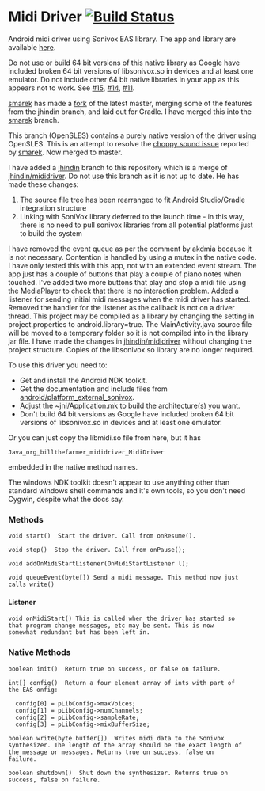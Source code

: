 # Midi Driver [![Build Status](https://travis-ci.org/billthefarmer/mididriver.svg?branch=master)](https://travis-ci.org/billthefarmer/mididriver)

Android midi driver using Sonivox EAS library. The app and library are
available [here](https://github.com/billthefarmer/mididriver/releases).

Do not use or build 64 bit versions of this native library as Google
have included broken 64 bit versions of libsonivox.so in devices and
at least one emulator. Do not include other 64 bit native libraries in
your app as this appears not to work. See
[#15](https://github.com/billthefarmer/mididriver/issues/15),
[#14](https://github.com/billthefarmer/mididriver/issues/14),
[#11](https://github.com/billthefarmer/mididriver/issues/11).

[smarek](https://github.com/smarek) has made a
[fork](https://github.com/smarek/mididriver) of the latest master,
merging some of the features from the jhindin branch, and laid out for
Gradle. I have merged this into the
[smarek](https://github.com/billthefarmer/mididriver/tree/smarek)
branch.

This branch (OpenSLES) contains a purely native version of the driver
using OpenSLES. This is an attempt to resolve the
[choppy sound issue](https://github.com/billthefarmer/mididriver/issues/12)
reported by [smarek](https://github.com/smarek). Now merged to master.

I have added a
[jhindin](https://github.com/billthefarmer/mididriver/tree/jhindin)
branch to this repository which is a merge of
[jhindin/mididriver](https://github.com/jhindin/mididriver). Do not
use this branch as it is not up to date. He has made these changes:

  1. The source file tree has been rearranged to fit Android
     Studio/Gradle integration structure
  2. Linking with SoniVox library deferred to the launch time - in
     this way, there is no need to pull sonivox libraries from all
     potential platforms just to build the system

I have removed the event queue as per the comment by akdmia because it
is not necessary. Contention is handled by using a mutex in the native
code. I have only tested this with this app, not with an extended
event stream.  The app just has a couple of buttons that play a couple
of piano notes when touched. I've added two more buttons that play and
stop a midi file using the MediaPlayer to check that there is no
interaction problem. Added a listener for sending initial midi
messages when the midi driver has started. Removed the handler for the
listener as the callback is not on a driver thread. This project may
be compiled as a library by changing the setting in project.properties
to android.library=true.  The MainActivity.java source file will be
moved to a temporary folder so it is not compiled into in the library
jar file. I have made the changes in
[jhindin/mididriver](https://github.com/jhindin/mididriver) without
changing the project structure. Copies of the libsonivox.so library
are no longer required.

To use this driver you need to:

  * Get and install the Android NDK toolkit.
  * Get the documentation and include files from
    [android/platform_external_sonivox](https://github.com/android/platform_external_sonivox).
  * Adjust the ~jni/Application.mk to build the architecture(s) you
    want.
  * Don't build 64 bit versions as Google have included broken 64 bit
    versions of libsonivox.so in devices and at least one emulator.

Or you can just copy the libmidi.so file from here, but it has

    Java_org_billthefarmer_mididriver_MidiDriver

embedded in the native method names.

The windows NDK toolkit doesn't appear to use anything other than
standard windows shell commands and it's own tools, so you don't need
Cygwin, despite what the docs say.

### Methods

	void start()  Start the driver. Call from onResume().

	void stop()  Stop the driver. Call from onPause();

	void addOnMidiStartListener(OnMidiStartListener l);

	void queueEvent(byte[]) Send a midi message. This method now just
    calls write()

#### Listener

	void onMidiStart() This is called when the driver has started so
    that program change messages, etc may be sent. This is now
    somewhat redundant but has been left in.

### Native Methods

	boolean init()  Return true on success, or false on failure.
	
	int[] config()  Return a four element array of ints with part of
	the EAS onfig:

      config[0] = pLibConfig->maxVoices;
      config[1] = pLibConfig->numChannels;
      config[2] = pLibConfig->sampleRate;
      config[3] = pLibConfig->mixBufferSize;

	boolean write(byte buffer[])  Writes midi data to the Sonivox
	synthesizer. The length of the array should be the exact length of
	the message or messages. Returns true on success, false on
	failure.

	boolean shutdown()  Shut down the synthesizer. Returns true on
	success, false on failure.
